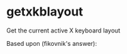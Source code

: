 # getxkblayout
Get the current active X keyboard layout

Based upon (fikovnik's answer):
[](https://unix.stackexchange.com/questions/12072/how-do-i-get-current-keyboard-layout)
